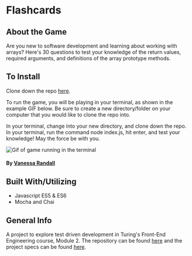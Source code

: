 # Flashcards

## About the Game

Are you new to software development and learning about working with arrays? Here's 30 questions to test your knowledge of the return values, required arguments, and definitions of the array prototype methods.

## To Install

Clone down the repo <a href="https://github.com/vrandall66">here</a>.

To run the game, you will be playing in your terminal, as shown in the example GIF below. Be sure to create a new directory/folder on your computer that you would like to clone the repo into.

In your terminal, change into your new directory, and clone down the repo. In your terminal, run the command node index.js, hit enter, and test your knowledge! May the force be with you.

![Gif of game running in the terminal](Flashcards.gif)

#### By [Vanessa Randall](https://github.com/vrandall66)

## Built With/Utilizing

- Javascript ES5 & ES6
- Mocha and Chai

## General Info

A project to explore test driven development in Turing's Front-End Engineering course, Module 2.
The repository can be found <a href="https://github.com/vrandall66/flashcards-starter">here</a> and the project specs can be found <a href="https://frontend.turing.io/projects/flash-cards.html">here</a>.

